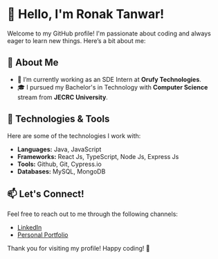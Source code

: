 # 👋 Hello, I'm Ronak Tanwar!

Welcome to my GitHub profile! I'm passionate about coding and always eager to learn new things. Here’s a bit about me:

## 🌱 About Me

- 🔭 I’m currently working as an SDE Intern at **Orufy Technologies**.
- 🎓 I pursued my Bachelor's in Technology with **Computer Science** stream from **JECRC University**.
 

## 🚀 Technologies & Tools

Here are some of the technologies I work with:

- **Languages:** Java, JavaScript
- **Frameworks:** React Js, TypeScript, Node Js, Express Js
- **Tools:** Github, Git, Cypress.io
- **Databases:** MySQL, MongoDB




## 📫 Let's Connect!

Feel free to reach out to me through the following channels:

- [LinkedIn](https://www.linkedin.com/in/ronaksaini/)
- [Personal Portfolio](https://ronaktanwarportfolio.netlify.app)

Thank you for visiting my profile! Happy coding! 🚀
